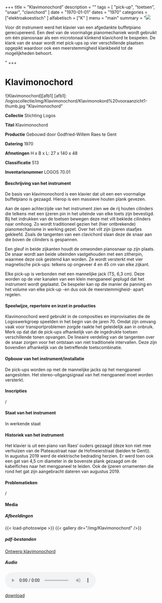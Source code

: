 ﻿+++
title = "Klavimonochord"
description = ""
tags = [
"pick-up", "toetsen", "snaar", "clavichord"
]
date = "1970-01-01"
dates = "1970"
categories = ["elektroakoestisch"
]
alfabetisch = ["K"
]
menu = "main"
summary = "<a href='/logoscollectie/1970/klavimonochord'><img src='/logoscollectie/img/Klavimonochord/Klavimonokord%20vooraanzicht1-thumb.jpg'></a><p>Voor dit instrument werd het klavier van een afgedankte buffetpiano gerecupereerd. Een deel van de voormalige pianomechaniek wordt gebruikt om één pianosnaar als een microtonaal klinkend klavichord te bespelen. De klank van de snaar wordt met pick-ups op vier verschillende plaatsen opgepikt waardoor ook een meerstemmigheid klankbeeld tot de mogelijkheden behoort.</p>"
+++

# Klavimonochord

![Klavimonochord][afb1]
[afb1]: /logoscollectie/img/Klavimonochord/Klavimonokord%20vooraanzicht1-thumb.jpg "Klavimonochord"

**Collectie**
Stichting Logos

**Titel**
Klavimonochord

**Productie**
Gebouwd door Godfried-Willem Raes te Gent

**Datering**
1970

**Afmetingen**
H x B x L: 27 x 140 x 48

**Classificatie**
513

**Inventarisnummer**
LOGOS 70.01

#### Beschrijving van het instrument
De basis van klavimonochord is een klavier dat uit een een voormalige buffetpiano is gezaagd. Hierop is een massieve houten plank gevezen.

Aan de open achterzijde van het instrument zien we de rij houten cilinders die telkens met een ijzeren pin in het uiteinde van elke toets zijn bevestigd. Bij het indrukken van de toetsen bewegen deze  met vilt beklede cilinders naar omhoog. Zo wordt traditioneel gezien  het (hier ontbrekende) pianomechanisme in werking gezet. Over het vilt zijn ijzeren staafjes gekleefd. Zoals de tangenten van een clavichord slaan deze de snaar aan die boven de cilinders is gespannen.

Een gleuf in beide zijkanten houdt de omwonden pianosnaar op zijn plaats. De snaar wordt aan beide uiteinden vastgehouden met een zitherpin, waarmee deze ook gestemd kan worden. Ze wordt versterkt met vier magnetische pick-ups: telkens op ongeveer 4 en 45 cm van elke zijkant.  

Elke pick-up is verbonden met een mannelijke jack (TS, 6,3 cm). Deze worden op de vier kanalen van een klein mengpaneel geplugd dat het instrument wordt geplaatst. De bespeler kan op die manier de panning en het volume van elke pick-up -en dus ook de meerstemmigheid- apart regelen.  

#### Speelwijze, repertoire en inzet in producties
Klavimonochord werd gebruikt in de composities en improvisaties die de Logoswerkgroep speelden in het begin van de jaren 70. Omdat zijn omvang vaak voor transportproblemen zorgde raakte het geleidelijk aan in onbruik. Merk op dat dat de pick-ups afhankelijk van de ingedrukte toetsen verschillende tonen opvangen. De lineaire verdeling van de tangenten over de snaar zorgen voor het ontstaan van niet traditionele intervallen. Deze zijn bovendien afhankelijk van de betreffende toetscombinatie.  

#### Opbouw van het instrument/installatie
De pick-ups worden op met de mannelijke jacks op het mengpaneel aangesloten. Het stereo-uitgangsignaal van het mengpaneel moet worden versterkt.

#### Inscripties
/

#### Staat van het instrument
In werkende staat

#### Historiek van het instrument
Het klavier is uit een piano van Raes’ ouders gezaagd (deze kon niet mee verhuizen van de Plateaustraat naar de Hofmeierstraat (beiden te Gent)).  
In augustus 2019 werd de elektrische bedrading herzien. Er werd toen ook een gat van 4,5 cm diameter in de bovenste plank gezaagd om de kabelfiches naar het mengpaneel te leiden. Ook de ijzeren ornamenten die rond het gat zijn aangebracht dateren van augustus 2019.

#### Problematieken
/

#### Media
##### Afbeeldingen
{{< load-photoswipe >}}
{{< gallery dir="/img/Klavimonochord" />}}

##### pdf-bestanden
[Ontwerp klavimonochord](/logoscollectie/pdf/Klavimonochord/Ontwerp_klavimonochord.pdf)

##### Audio
<audio controls>
<source src="/logoscollectie/audio/Klavimonochord/on_one_string_only__klavimonochord_LP7002B.2.wav" type="audio/wav">
<source src="/logoscollectie/audio/Klavimonochord/on_one_string_only__klavimonochord_LP7002B.2.wav" type="audio/x-wav">
</audio>

<a href="/logoscollectie/audio/Klavimonochord/on_one_string_only__klavimonochord_LP7002B.2.wav">download</a>
